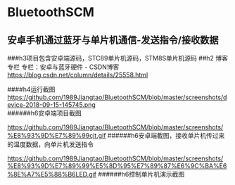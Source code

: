 # BluetoothSCM
安卓手机通过蓝牙与单片机通信-发送指令/接收数据  
------------------------------------------
###h3项目包含安卓端源码，STC89单片机源码，STM8S单片机源码
##h2 博客专栏
 专栏：安卓与蓝牙硬件 - CSDN博客 https://blog.csdn.net/column/details/25558.html

####h4运行截图  
https://github.com/1989Jiangtao/BluetoothSCM/blob/master/screenshots/device-2018-09-15-145745.png   
######h6安卓端项目截图
        
https://github.com/1989Jiangtao/BluetoothSCM/blob/master/screenshots/%E8%93%9D%E7%89%99cjt.gif
######h6安卓端截图，接收单片机传过来的温度数据，向单片机发送指令
       
https://github.com/1989Jiangtao/BluetoothSCM/blob/master/screenshots/%E8%93%9D%E7%89%99%E5%8D%95%E7%89%87%E6%9C%BA%E6%8E%A7%E5%88%B6LED.gif
######h6控制单片机演示截图
